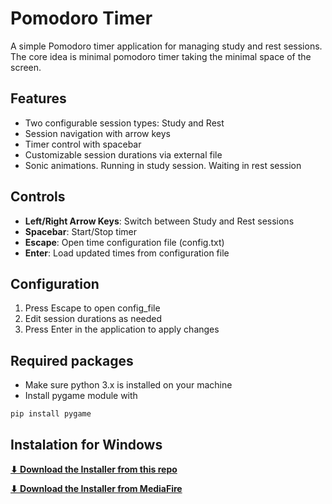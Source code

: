 # Pomodoro Timer

A simple Pomodoro timer application for managing study and rest sessions.
The core idea is minimal pomodoro timer taking the minimal space of the screen.

## Features

- Two configurable session types: Study and Rest
- Session navigation with arrow keys 
- Timer control with spacebar
- Customizable session durations via external file
- Sonic animations. Running in study session. Waiting in rest session

## Controls

- **Left/Right Arrow Keys**: Switch between Study and Rest sessions
- **Spacebar**: Start/Stop timer
- **Escape**: Open time configuration file (config.txt)
- **Enter**: Load updated times from configuration file

## Configuration

1. Press Escape to open config_file
2. Edit session durations as needed  
3. Press Enter in the application to apply changes

## Required packages

- Make sure python 3.x is installed on your machine
- Install pygame module with
```bash
pip install pygame
```

## Instalation for Windows

**[⬇ Download the Installer from this repo](./installer.exe)**

**[⬇ Download the Installer from MediaFire](https://www.mediafire.com/file/0x801mpc35rl52b/installer.exe/file)**